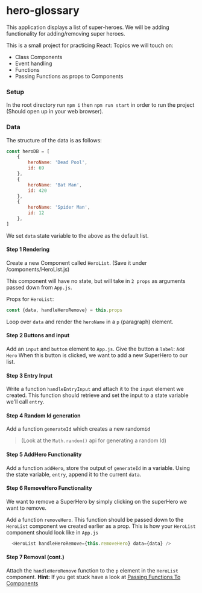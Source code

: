 # hero-glossary
This application displays a list of super-heroes.
We will be adding functionality for adding/removing super heroes.

This is a small project for practicing React:
Topics we will touch on: 
* Class Components
* Event handling
* Functions
* Passing Functions as props to Components

### Setup
In the root directory run `npm i` then `npm run start` in order to run the project (Should open up in your web browser).

### Data
The structure of the data is as follows:

``` javascript
const heroDB = [
    {
        heroName: 'Dead Pool',
        id: 69
    },
    {
        heroName: 'Bat Man',
        id: 420
    },
    {
        heroName: 'Spider Man',
        id: 12
    },
]
```

We set `data` state variable to the above as the default list.

#### Step 1 Rendering
Create a new Component called `HeroList`. (Save it under /components/HeroList.js)

This component will have no state, but will take in `2 props` as arguments passed down from `App.js`.

Props for `HeroList`:

``` javascript
const {data, handleHeroRemove} = this.props
```

Loop over `data` and render the `heroName` in a `p` (paragraph) element.

#### Step 2 Buttons and input
Add an `input` and `button` element to `App.js`.
Give the button a `label`: `Add Hero`
When this button is clicked, we want to add a new SuperHero to our list.

#### Step 3 Entry Input
Write a function `handleEntryInput` and attach it to the `input` element we created.
This function should retrieve and set the input to a state variable we'll call `entry`.

#### Step 4 Random Id generation

Add a function `generateId` which creates a new random`id` 
> (Look at the `Math.random()` api for generating a random Id)

#### Step 5 AddHero Functionality
Add a function `addHero`, store the output of `generateId` in a variable.
Using the state variable, `entry`, append it to the current `data`.

#### Step 6 RemoveHero Functionality
We want to remove a SuperHero by simply clicking on the superHero we want to remove.

Add a function `removeHero`.
This function should be passed down to the `HeroList` component we created earlier as a prop.
This is how your `HeroList` component should look like in `App.js`
``` javascript
  <HeroList handleHeroRemove={this.removeHero} data={data} />
```

#### Step 7 Removal (cont.)
Attach the `handleHeroRemove` function to the `p`  element in the `HeroList` component.
**Hint:** If you get stuck have a look at
[Passing Functions To Components](https://reactjs.org/docs/faq-functions.html)
